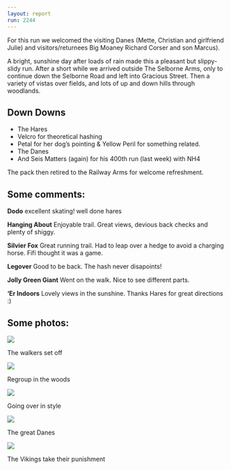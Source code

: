 ```yaml
---
layout: report
run: 2244
---
```


For this run we welcomed the visiting Danes (Mette, Christian and girlfriend Julie) and visitors/returnees Big Moaney Richard Corser and son Marcus).

A bright, sunshine day after loads of rain made this a pleasant but slippy-slidy run. After a short while we arrived outside The Selborne Arms, only to continue down the Selborne Road and left into Gracious Street. Then a variety of vistas over fields, and lots of up and down hills through woodlands.

## Down Downs

-   The Hares
-   Velcro for theoretical hashing
-   Petal for her dog’s pointing & Yellow Peril for something related.
-   The Danes
-   And Seis Matters (again) for his 400th run (last week) with NH4

The pack then retired to the Railway Arms for welcome refreshment.

## Some comments:

__Dodo__			excellent skating! well done hares

__Hanging About__	Enjoyable trail. Great views, devious back checks and plenty of shiggy.

__Silvier Fox__		Great running trail. Had to leap over a hedge to avoid a charging horse. Fifi thought it was a game.

__Legover__			Good to be back. The hash never disapoints!

__Jolly Green Giant__ Went on the walk. Nice to see different parts.

__‘Er Indoors__		Lovely views in the sunshine. Thanks Hares for great directions :)

## Some photos:

<img src="{{ '/assets/img/scribe/2244/2244-1.jpg' | prepend: site.baseurl }}" class="post-img">

The walkers set off

<img src="{{ '/assets/img/scribe/2244/2244-2.jpg' | prepend: site.baseurl }}" class="post-img">

Regroup in the woods

<img src="{{ '/assets/img/scribe/2244/2244-3.jpg' | prepend: site.baseurl }}" class="post-img">

Going over in style

<img src="{{ '/assets/img/scribe/2244/2244-4.jpg' | prepend: site.baseurl }}" class="post-img">

The great Danes

<img src="{{ '/assets/img/scribe/2244/2244-5.jpg' | prepend: site.baseurl }}" class="post-img">

The Vikings take their punishment